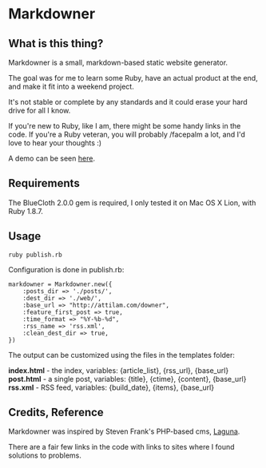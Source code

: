 
# Markdowner

## What is this thing?

Markdowner is a small, markdown-based static website generator.

The goal was for me to learn some Ruby, have an actual product at the end, and make it fit into a weekend project.

It's not stable or complete by any standards and it could erase your hard drive for all I know. 

If you're new to Ruby, like I am, there might be some handy links in the code. If you're a Ruby veteran, you will probably /facepalm a lot, and I'd love to hear your thoughts :)

A demo can be seen [here](http://attilam.com/downer/).

## Requirements

The BlueCloth 2.0.0 gem is required, I only tested it on Mac OS X Lion, with Ruby 1.8.7.

## Usage

    ruby publish.rb

Configuration is done in publish.rb:

	markdowner = Markdowner.new({
		:posts_dir => './posts/',
		:dest_dir => './web/',
		:base_url => "http://attilam.com/downer",
		:feature_first_post => true,
		:time_format => "%Y-%b-%d",
		:rss_name => 'rss.xml',
		:clean_dest_dir => true,
	})

The output can be customized using the files in the templates folder:

**index.html** - the index, variables: {article_list}, {rss_url}, {base_url}<br>
**post.html** - a single post, variables: {title}, {ctime}, {content}, {base_url}<br>
**rss.xml** - RSS feed, variables: {build_date}, {items}, {base_url}

## Credits, Reference

Markdowner was inspired by Steven Frank's PHP-based cms, [Laguna](http://code.google.com/p/laguna-blog/).

There are a fair few links in the code with links to sites where I found solutions to problems.